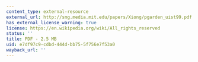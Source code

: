 ```yaml
---
content_type: external-resource
external_url: http://smg.media.mit.edu/papers/Xiong/pgarden_uist99.pdf
has_external_license_warning: true
license: https://en.wikipedia.org/wiki/All_rights_reserved
status: ''
title: PDF - 2.5 MB
uid: e7df97c9-cdbd-444d-bb75-5f756e7f53a0
wayback_url: ''
---
```

